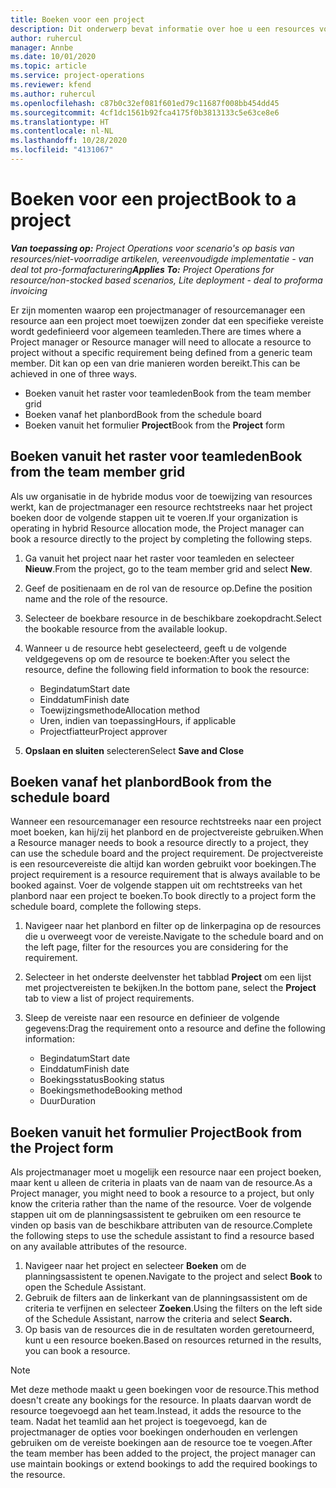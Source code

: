 ```yaml
---
title: Boeken voor een project
description: Dit onderwerp bevat informatie over hoe u een resources voor een project boekt.
author: ruhercul
manager: Annbe
ms.date: 10/01/2020
ms.topic: article
ms.service: project-operations
ms.reviewer: kfend
ms.author: ruhercul
ms.openlocfilehash: c87b0c32ef081f601ed79c11687f008bb454dd45
ms.sourcegitcommit: 4cf1dc1561b92fca4175f0b3813133c5e63ce8e6
ms.translationtype: HT
ms.contentlocale: nl-NL
ms.lasthandoff: 10/28/2020
ms.locfileid: "4131067"
---
```

# <a name="book-to-a-project"></a><span data-ttu-id="c23fa-103">Boeken voor een project</span><span class="sxs-lookup"><span data-stu-id="c23fa-103">Book to a project</span></span>

<span data-ttu-id="c23fa-104">_**Van toepassing op:** Project Operations voor scenario's op basis van resources/niet-voorradige artikelen, vereenvoudigde implementatie - van deal tot pro-formafacturering_</span><span class="sxs-lookup"><span data-stu-id="c23fa-104">_**Applies To:** Project Operations for resource/non-stocked based scenarios, Lite deployment - deal to proforma invoicing_</span></span>

<span data-ttu-id="c23fa-105">Er zijn momenten waarop een projectmanager of resourcemanager een resource aan een project moet toewijzen zonder dat een specifieke vereiste wordt gedefinieerd voor algemeen teamleden.</span><span class="sxs-lookup"><span data-stu-id="c23fa-105">There are times where a Project manager or Resource manager will need to allocate a resource to project without a specific requirement being defined from a generic team member.</span></span> <span data-ttu-id="c23fa-106">Dit kan op een van drie manieren worden bereikt.</span><span class="sxs-lookup"><span data-stu-id="c23fa-106">This can be achieved in one of three ways.</span></span>

- <span data-ttu-id="c23fa-107">Boeken vanuit het raster voor teamleden</span><span class="sxs-lookup"><span data-stu-id="c23fa-107">Book from the team member grid</span></span>
- <span data-ttu-id="c23fa-108">Boeken vanaf het planbord</span><span class="sxs-lookup"><span data-stu-id="c23fa-108">Book from the schedule board</span></span>
- <span data-ttu-id="c23fa-109">Boeken vanuit het formulier **Project**</span><span class="sxs-lookup"><span data-stu-id="c23fa-109">Book from the **Project** form</span></span>

## <a name="book-from-the-team-member-grid"></a><span data-ttu-id="c23fa-110">Boeken vanuit het raster voor teamleden</span><span class="sxs-lookup"><span data-stu-id="c23fa-110">Book from the team member grid</span></span>

<span data-ttu-id="c23fa-111">Als uw organisatie in de hybride modus voor de toewijzing van resources werkt, kan de projectmanager een resource rechtstreeks naar het project boeken door de volgende stappen uit te voeren.</span><span class="sxs-lookup"><span data-stu-id="c23fa-111">If your organization is operating in hybrid Resource allocation mode, the Project manager can book a resource directly to the project by completing the following steps.</span></span>

1. <span data-ttu-id="c23fa-112">Ga vanuit het project naar het raster voor teamleden en selecteer **Nieuw**.</span><span class="sxs-lookup"><span data-stu-id="c23fa-112">From the project, go to the team member grid and select **New**.</span></span>
2. <span data-ttu-id="c23fa-113">Geef de positienaam en de rol van de resource op.</span><span class="sxs-lookup"><span data-stu-id="c23fa-113">Define the position name and the role of the resource.</span></span>
3. <span data-ttu-id="c23fa-114">Selecteer de boekbare resource in de beschikbare zoekopdracht.</span><span class="sxs-lookup"><span data-stu-id="c23fa-114">Select the bookable resource from the available lookup.</span></span>
4. <span data-ttu-id="c23fa-115">Wanneer u de resource hebt geselecteerd, geeft u de volgende veldgegevens op om de resource te boeken:</span><span class="sxs-lookup"><span data-stu-id="c23fa-115">After you select the resource, define the following field information to book the resource:</span></span>

    - <span data-ttu-id="c23fa-116">Begindatum</span><span class="sxs-lookup"><span data-stu-id="c23fa-116">Start date</span></span>
    - <span data-ttu-id="c23fa-117">Einddatum</span><span class="sxs-lookup"><span data-stu-id="c23fa-117">Finish date</span></span>
    - <span data-ttu-id="c23fa-118">Toewijzingsmethode</span><span class="sxs-lookup"><span data-stu-id="c23fa-118">Allocation method</span></span>
    - <span data-ttu-id="c23fa-119">Uren, indien van toepassing</span><span class="sxs-lookup"><span data-stu-id="c23fa-119">Hours, if applicable</span></span>
    - <span data-ttu-id="c23fa-120">Projectfiatteur</span><span class="sxs-lookup"><span data-stu-id="c23fa-120">Project approver</span></span>

6. <span data-ttu-id="c23fa-121">**Opslaan en sluiten** selecteren</span><span class="sxs-lookup"><span data-stu-id="c23fa-121">Select **Save and Close**</span></span>

## <a name="book-from-the-schedule-board"></a><span data-ttu-id="c23fa-122">Boeken vanaf het planbord</span><span class="sxs-lookup"><span data-stu-id="c23fa-122">Book from the schedule board</span></span>

<span data-ttu-id="c23fa-123">Wanneer een resourcemanager een resource rechtstreeks naar een project moet boeken, kan hij/zij het planbord en de projectvereiste gebruiken.</span><span class="sxs-lookup"><span data-stu-id="c23fa-123">When a Resource manager needs to book a resource directly to a project, they can use the schedule board and the project requirement.</span></span> <span data-ttu-id="c23fa-124">De projectvereiste is een resourcevereiste die altijd kan worden gebruikt voor boekingen.</span><span class="sxs-lookup"><span data-stu-id="c23fa-124">The project requirement is a resource requirement that is always available to be booked against.</span></span> <span data-ttu-id="c23fa-125">Voer de volgende stappen uit om rechtstreeks van het planbord naar een project te boeken.</span><span class="sxs-lookup"><span data-stu-id="c23fa-125">To book directly to a project form the schedule board, complete the following steps.</span></span>

1. <span data-ttu-id="c23fa-126">Navigeer naar het planbord en filter op de linkerpagina op de resources die u overweegt voor de vereiste.</span><span class="sxs-lookup"><span data-stu-id="c23fa-126">Navigate to the schedule board and on the left page, filter for the resources you are considering for the requirement.</span></span>
2. <span data-ttu-id="c23fa-127">Selecteer in het onderste deelvenster het tabblad **Project** om een lijst met projectvereisten te bekijken.</span><span class="sxs-lookup"><span data-stu-id="c23fa-127">In the bottom pane, select the **Project** tab to view a list of project requirements.</span></span>
3. <span data-ttu-id="c23fa-128">Sleep de vereiste naar een resource en definieer de volgende gegevens:</span><span class="sxs-lookup"><span data-stu-id="c23fa-128">Drag the requirement onto a resource and define the following information:</span></span>

    - <span data-ttu-id="c23fa-129">Begindatum</span><span class="sxs-lookup"><span data-stu-id="c23fa-129">Start date</span></span>
    - <span data-ttu-id="c23fa-130">Einddatum</span><span class="sxs-lookup"><span data-stu-id="c23fa-130">Finish date</span></span>
    - <span data-ttu-id="c23fa-131">Boekingsstatus</span><span class="sxs-lookup"><span data-stu-id="c23fa-131">Booking status</span></span>
    - <span data-ttu-id="c23fa-132">Boekingsmethode</span><span class="sxs-lookup"><span data-stu-id="c23fa-132">Booking method</span></span>
    - <span data-ttu-id="c23fa-133">Duur</span><span class="sxs-lookup"><span data-stu-id="c23fa-133">Duration</span></span>

## <a name="book-from-the-project-form"></a><span data-ttu-id="c23fa-134">Boeken vanuit het formulier Project</span><span class="sxs-lookup"><span data-stu-id="c23fa-134">Book from the Project form</span></span>

<span data-ttu-id="c23fa-135">Als projectmanager moet u mogelijk een resource naar een project boeken, maar kent u alleen de criteria in plaats van de naam van de resource.</span><span class="sxs-lookup"><span data-stu-id="c23fa-135">As a Project manager, you might need to book a resource to a project, but only know the criteria rather than the name of the resource.</span></span> <span data-ttu-id="c23fa-136">Voer de volgende stappen uit om de planningsassistent te gebruiken om een resource te vinden op basis van de beschikbare attributen van de resource.</span><span class="sxs-lookup"><span data-stu-id="c23fa-136">Complete the following steps to use the schedule assistant to find a resource based on any available attributes of the resource.</span></span> 

1. <span data-ttu-id="c23fa-137">Navigeer naar het project en selecteer **Boeken** om de planningsassistent te openen.</span><span class="sxs-lookup"><span data-stu-id="c23fa-137">Navigate to the project and select **Book** to open the Schedule Assistant.</span></span>
2. <span data-ttu-id="c23fa-138">Gebruik de filters aan de linkerkant van de planningsassistent om de criteria te verfijnen en selecteer **Zoeken**.</span><span class="sxs-lookup"><span data-stu-id="c23fa-138">Using the filters on the left side of the Schedule Assistant, narrow the criteria and select **Search.**</span></span>
3. <span data-ttu-id="c23fa-139">Op basis van de resources die in de resultaten worden geretourneerd, kunt u een resource boeken.</span><span class="sxs-lookup"><span data-stu-id="c23fa-139">Based on resources returned in the results, you can book a resource.</span></span>

> [!NOTE]
> <span data-ttu-id="c23fa-140">Met deze methode maakt u geen boekingen voor de resource.</span><span class="sxs-lookup"><span data-stu-id="c23fa-140">This method doesn't create any bookings for the resource.</span></span> <span data-ttu-id="c23fa-141">In plaats daarvan wordt de resource toegevoegd aan het team.</span><span class="sxs-lookup"><span data-stu-id="c23fa-141">Instead, it adds the resource to the team.</span></span> <span data-ttu-id="c23fa-142">Nadat het teamlid aan het project is toegevoegd, kan de projectmanager de opties voor boekingen onderhouden en verlengen gebruiken om de vereiste boekingen aan de resource toe te voegen.</span><span class="sxs-lookup"><span data-stu-id="c23fa-142">After the team member has been added to the project, the project manager can use maintain bookings or extend bookings to add the required bookings to the resource.</span></span>
